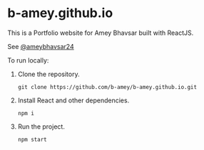 # b-amey.github.io

This is a Portfolio website for Amey Bhavsar built with ReactJS.

See [@ameybhavsar24](https://github.com/ameybhavsar24/)

To run locally:
1. Clone the repository.
    ```
    git clone https://github.com/b-amey/b-amey.github.io.git
    ```
2. Install React and other dependencies.
    ```
    npm i
    ```
3. Run the project.
    ```
    npm start
    ```